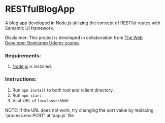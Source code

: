 # RESTfulBlogApp
A blog app developed in Node.js utilizing the concept of RESTful routes with Semantic UI framework.

Disclaimer: This project is developed in collaboration from [The Web Developer Bootcamp Udemy course](https://www.udemy.com/the-web-developer-bootcamp/).

### Requirements:
1. [Node.js](https://nodejs.org/en/) is installed.

### Instructions:
1. Run `npm install` to both root and /client directory.
3. Run `npm start`.
4. Visit URL of `localhost:8080`.

NOTE: If the URL does not work, try changing the port value by replacing 'process.env.PORT' at 'app.js' file

